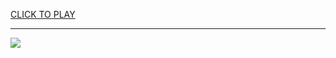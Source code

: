
<a href="https://premium76.site?title=unblocked_games_paper_io&ref=13M">CLICK TO PLAY</a></h3>
<hr>

<a href="https://premium76.site?title=unblocked_games_paper_io&ref=13M"><img src="https://clearcache.store/games.png"></a>


